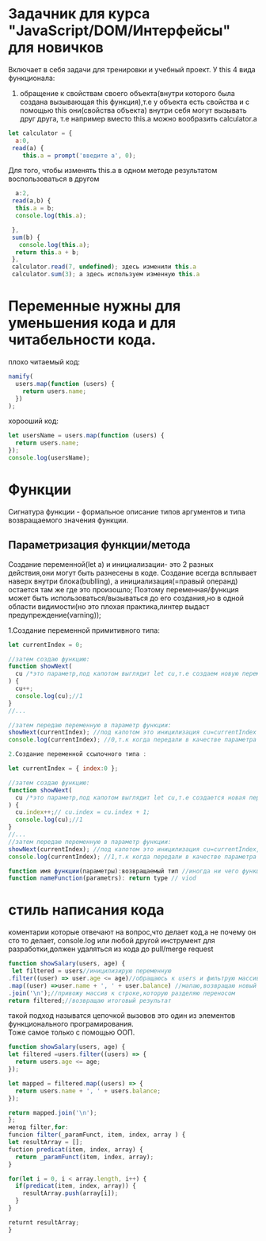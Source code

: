 # Задачник для курса "JavaScript/DOM/Интерфейсы" для новичков

Включает в себя задачи для тренировки и учебный проект.
У this 4 вида функционала:

1. обращение к свойствам своего объекта(внутри которого
   была создана вызывающая this функция),т.е у объекта есть свойства
   и с помощью this они(свойства объекта) внутри себя могут вызывать друг друга,
   т.е например вместо this.a можно вообразить calculator.а

```javascript
let calculator = {
  a:0,
 read(a) {
    this.a = prompt('введите a', 0);
```

Для того, чтобы изменять this.a в одном методе
результатом воcпользоваться в другом

```javascript
  a:2,
 read(a,b) {
  this.a = b;
  console.log(this.a);

 },
 sum(b) {
   console.log(this.a);
  return this.a + b;
 },
 calculator.read(7, undefined); здесь изменили this.a
 calculator.sum(3); а здесь используем изменную this.a
```

# Переменные нужны для уменьшения кода и для читабельности кода.

плохо читаемый код:

```javascript
namify(
  users.map(function (users) {
    return users.name;
  })
);
```

хорооший код:

```javascript
let usersName = users.map(function (users) {
  return users.name;
});
console.log(usersName);
```

# Функции

Сигнатура функции - формальное описание типов аргументов и типа возвращаемого значения функции.

## Параметризация функции/метода

Создание переменной(let a) и инициализации- это 2 разных действия,они могут быть разнесены в коде. Создание всегда всплывает наверх внутри блока(bublling), а инициализация(=правый операнд) остается там же где это произошло;
Поэтому переменная/функция может быть использоваться/вызываться до его создания,но в одной области видимости(но это плохая практика,линтер выдаст предупреждение(varning));

1.Создание переменной примитивного типа:

```js
let currentIndex = 0;

//затем создаю функцию:
function showNext(
  cu /*это параметр,под капотом выглядит let cu,т.е создаем новую переменную типа undefined;*/
) {
  сu++;
  console.log(cu);//1
}
//...

//затем передаю переменную в параметр функции:
showNext(currentIndex); //под капотом это иницилизация сu=currentIndex
console.log(currentIndex); //0,т.к когда передали в качестве параметра currentIndex,под капотом создалась идентичная переменная,но новая переменная,а не та что была передана,поэтому она не изменилась,а изменилась новая переменная,т.к они не взаимосвязаны

2.Создание переменной ссылочного типа :

let currentIndex = { index:0 };

//затем создаю функцию:
function showNext(
  cu /*это параметр,под капотом выглядит let cu,т.е создается новая переменная типа undefined;*/
) {
  cu.index++;// cu.index = cu.index + 1;
  console.log(cu);//1
}
//...
//затем передаю переменную в параметр функции:
showNext(currentIndex); //под капотом это иницилизация сu=currentIndex, во время инициализации мы узнали какого типа стала переменная.
console.log(currentIndex); //1,т.к когда передали в качестве параметра currentIndex,под капотом создалась ссылка на созданную нами переменную ссылочного типа let currentIndex = { index:0 };,объект тот же самый, а ссылок 2 и при выполнении функции в него записывается результат ее выполнения и используется при дальнейшей инициализации.
```

```javascript
function имя функции(параметры):возвращаемый тип //иногда ни чего функция не возвращает, тогда viod
function nameFunction(parametrs): return type // viod
```

# стиль написания кода

коментарии которые отвечают на вопрос,что делает код,а не почему он сто то делает, console.log или любой другой инструмент для разработки,должен удаляться из кода до pull/merge request

```js
function showSalary(users, age) {
 let filtered = users//иницилизирую переменную
.filter((user) => user.age <= age)//обращаюсь к users и фильтрую массив
.map((user) =>user.name + ', ' + user.balance) //мапаю,возвращаю новый массив.
.join('\n');//привожу массив к строке,которую разделяю переносом
return filtered;//возвращаю итоговый результат
```

такой подход называтся цепочкой вызовов это один из элементов функционального програмирования.  
 Тоже самое только с помощью ООП.

```js
function showSalary(users, age) {
let filtered =users.filter((users) => {
  return users.age <= age;
});

let mapped = filtered.map((users) => {
  return users.name + ', ' + users.balance;
});

return mapped.join('\n');
};
метод filter,for:
funcion filter(_paramFunct, item, index, array ) {
let resultArray = [];
fuction predicat(item, index, array) {
  return _paramFunct(item, index, array);
}

for(let i = 0, i < array.length, i++) {
  if(predicat(item, index, array)) {
    resultArray.push(array[i]);
  }
}

returnt resultArray;
}
```
